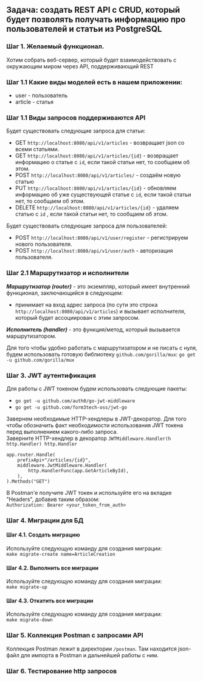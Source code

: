 ## Задача: создать REST API с CRUD, который будет позволять получать информацию про пользователей и статьи из PostgreSQL

### Шаг 1. Желаемый функционал.

Хотим собрать веб-сервер, который будет взаимодействовать с окружающим миром через API, поддерживающий REST

### Шаг 1.1 Какие виды моделей есть в нашем приложении:

* user - пользователь
* article - статья

### Шаг 1.1 Виды запросов поддерживаются API

Будет существовать следующие запроса для статьи:

* GET `http://localhost:8080/api/v1/articles` - возвращает json со всеми статьями.
* GET `http://localhost:8080/api/v1/articles/{id}` - возвращает информацию о статье с `id`, если такой статьи нет, то
  сообщаем об этом.
* POST `http://localhost:8080/api/v1/articles/` - создаём новую статью
* PUT `http://localhost:8080/api/v1/articles/{id}` - обновляем информацию об уже существующей статье с `id`, если такой
  статьи нет, то сообщаем об этом.
* DELETE `http://localhost:8080/api/v1/articles/{id}` - удаляем статью с `id` , если такой статьи нет, то сообщаем об
  этом.

Будет существовать следующие запроса для пользователей:
* POST `http://localhost:8080/api/v1/user/register` - регистрируем нового пользователя.
* POST `http://localhost:8080/api/v1/user/auth` - авторизация пользователя.

### Шаг 2.1 Маршрутизатор и исполнители

***Маршрутизатор (router)*** - это экземпляр, который имеет внутренний функционал, заключающийся в следующем:
* принимает на вход адрес запроса (по сути это строка `http://localhost:8080/api/v1/articles`) и вызывает исполнителя, который
  будет ассоциирован с этим запросом.

***Исполнитель (handler)*** - это функция/метод, который вызывается маршрутизатором.

Для того чтобы удобно работать с маршрутизатором и не писать с нуля, будем использовать готовую
библиотеку `github.com/gorilla/mux`:
`go get -u github.com/gorilla/mux`

### Шаг 3. JWT аутентификация

Для работы с JWT токеном будем использовать следующие пакеты:
* `go get -u github.com/auth0/go-jwt-middleware`
* `go get -u github.com/form3tech-oss/jwt-go`


Завернем необходимые HTTP-хендлеры в JWT-декоратор. Для того чтобы обозначить факт необходимости использования JWT токена
перед выполнением какого-либо запроса.<br />
Заверните HTTP-хендлер в декоратор `JWTMiddleware.Handler(h http.Handler) http.Handler`
```
app.router.Handle(
    prefixApi+"/articles/{id}",
    middleware.JwtMiddleware.Handler(
        http.HandlerFunc(app.GetArticleById),
    ),
).Methods("GET")
```

В Postman'e получите JWT токен и используйте его на вкладке "Headers", добавив таким образом:<br>
`Authorization: Bearer <your_token_from_auth>`


### Шаг 4. Миграции для БД

#### Шаг 4.1. Создать миграцию
Используйте следующую команду для создания миграции: <br />
```make migrate-create name=ArticleCreation```

#### Шаг 4.2. Выполнить все миграции
Используйте следующую команду для создания миграции: <br />
```make migrate-up```

#### Шаг 4.3. Откатить все миграции
Используйте следующую команду для создания миграции: <br />
```make migrate-down```

### Шаг 5. Коллекция Postman c запросами API

Коллекция Postman лежит в директории `/postman`. Там находится json-файл для импорта в Postman и дальнейшей работы с ним.

### Шаг 6. Тестирование http запросов

